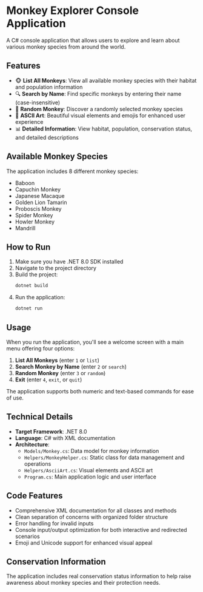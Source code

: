 # Monkey Explorer Console Application

A C# console application that allows users to explore and learn about various monkey species from around the world.

## Features

- 🐵 **List All Monkeys**: View all available monkey species with their habitat and population information
- 🔍 **Search by Name**: Find specific monkeys by entering their name (case-insensitive)
- 🎲 **Random Monkey**: Discover a randomly selected monkey species
- 🎨 **ASCII Art**: Beautiful visual elements and emojis for enhanced user experience
- 📊 **Detailed Information**: View habitat, population, conservation status, and detailed descriptions

## Available Monkey Species

The application includes 8 different monkey species:
- Baboon
- Capuchin Monkey
- Japanese Macaque
- Golden Lion Tamarin
- Proboscis Monkey
- Spider Monkey
- Howler Monkey
- Mandrill

## How to Run

1. Make sure you have .NET 8.0 SDK installed
2. Navigate to the project directory
3. Build the project:
   ```bash
   dotnet build
   ```
4. Run the application:
   ```bash
   dotnet run
   ```

## Usage

When you run the application, you'll see a welcome screen with a main menu offering four options:

1. **List All Monkeys** (enter `1` or `list`)
2. **Search Monkey by Name** (enter `2` or `search`)
3. **Random Monkey** (enter `3` or `random`)
4. **Exit** (enter `4`, `exit`, or `quit`)

The application supports both numeric and text-based commands for ease of use.

## Technical Details

- **Target Framework**: .NET 8.0
- **Language**: C# with XML documentation
- **Architecture**: 
  - `Models/Monkey.cs`: Data model for monkey information
  - `Helpers/MonkeyHelper.cs`: Static class for data management and operations
  - `Helpers/AsciiArt.cs`: Visual elements and ASCII art
  - `Program.cs`: Main application logic and user interface

## Code Features

- Comprehensive XML documentation for all classes and methods
- Clean separation of concerns with organized folder structure
- Error handling for invalid inputs
- Console input/output optimization for both interactive and redirected scenarios
- Emoji and Unicode support for enhanced visual appeal

## Conservation Information

The application includes real conservation status information to help raise awareness about monkey species and their protection needs.